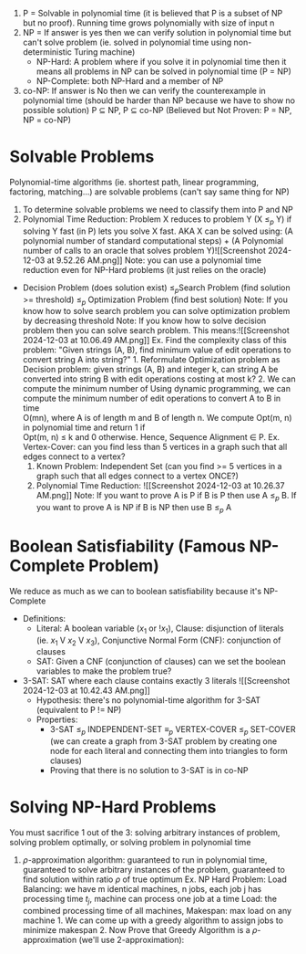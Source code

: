 1. P = Solvable in polynomial time (it is believed that P is a subset of NP but no proof). Running time grows polynomially with size of input n
2. NP = If answer is yes then we can verify solution in polynomial time but can't solve problem (ie. solved in polynomial time using non-deterministic Turing machine)
	- NP-Hard: A problem where if you solve it in polynomial time then it means all problems in NP can be solved in polynomial time (P = NP)
	- NP-Complete: both NP-Hard and a member of NP
3. co-NP: If answer is No then we can verify the counterexample in polynomial time (should be harder than NP because we have to show no possible solution)
P ⊆ NP, P ⊆ co-NP (Believed but Not Proven: P = NP, NP = co-NP)
# Solvable Problems
Polynomial-time algorithms (ie. shortest path, linear programming, factoring, matching...) are solvable problems (can't say same thing for NP)
1. To determine solvable problems we need to classify them into P and NP
2. Polynomial Time Reduction: Problem X reduces to problem Y (X $≤_p$ Y) if solving Y fast (in P) lets you solve X fast. AKA X can be solved using:
	(A polynomial number of standard computational steps) + (A Polynomial number of calls to an oracle that solves problem Y)![[Screenshot 2024-12-03 at 9.52.26 AM.png]]
		Note: you can use a polynomial time reduction even for NP-Hard problems (it just relies on the oracle)
- Decision Problem (does solution exist) $≤_p$Search Problem (find solution >= threshold) $≤_p$ Optimization Problem (find best solution)
	Note: If you know how to solve search problem you can solve optimization problem by decreasing threshold
	Note: If you know how to solve decision problem then you can solve search problem. This means:![[Screenshot 2024-12-03 at 10.06.49 AM.png]]
	Ex. Find the complexity class of this problem: "Given strings (A, B), find minimum value of edit operations to convert string A into string?"
		1. Reformulate Optimization problem as Decision problem: given strings (A, B) and integer k, can string A be converted into string B with edit operations costing at most k?
		2. We can compute the minimum number of 
Using dynamic programming, we can compute the minimum number of edit operations to convert A to B in time  
O(mn), where A is of length m and B of length n. We compute Opt(m, n) in polynomial time and return 1 if  
Opt(m, n) ≤ k and 0 otherwise. Hence, Sequence Alignment ∈ P.
Ex. Vertex-Cover: can you find less than 5 vertices in a graph such that all edges connect to a vertex?
	1. Known Problem: Independent Set (can you find >= 5 vertices in a graph such that all edges connect to a vertex ONCE?)
	2. Polynomial Time Reduction: ![[Screenshot 2024-12-03 at 10.26.37 AM.png]]
Note: If you want to prove A is P if B is P then use A $≤_p$ B. If you want to prove A is NP if B is NP then use B $≤_p$ A
# Boolean Satisfiability (Famous NP-Complete Problem)
We reduce as much as we can to boolean satisfiability because it's NP-Complete
- Definitions:
	- Literal: A boolean variable ($x_1$ or !$x_1$), Clause: disjunction of literals (ie. $x_1$ V $x_2$ V $x_3$), Conjunctive Normal Form (CNF): conjunction of clauses
	- SAT: Given a CNF (conjunction of clauses) can we set the boolean variables to make the problem true?
- 3-SAT: SAT where each clause contains exactly 3 literals ![[Screenshot 2024-12-03 at 10.42.43 AM.png]]
	- Hypothesis: there's no polynomial-time algorithm for 3-SAT (equivalent to P != NP)
	- Properties: 
		- 3-SAT $≤_p$ INDEPENDENT-SET $\equiv_p$ VERTEX-COVER $≤_p$ SET-COVER (we can create a graph from 3-SAT problem by creating one node for each literal and connecting them into triangles to form clauses)
		- Proving that there is no solution to 3-SAT is in co-NP
# Solving NP-Hard Problems
You must sacrifice 1 out of the 3: solving arbitrary instances of problem, solving problem optimally, or solving problem in polynomial time
1. $\rho$-approximation algorithm: guaranteed to run in polynomial time, guaranteed to solve arbitrary instances of the problem, guaranteed to find solution within ratio  $\rho$ of true optimum 
	Ex. NP Hard Problem: Load Balancing: we have m identical machines, n jobs, each job j has processing time $t_j$, machine can process one job at a time
		Load: the combined processing time of all machines, Makespan: max load on any machine 
		1. We can come up with a greedy algorithm to assign jobs to minimize makespan
		2. Now Prove that Greedy Algorithm is a $\rho$-approximation (we'll use 2-approximation):